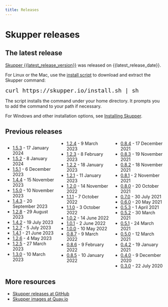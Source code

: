 ```yaml
---
title: Releases
---
```


# Skupper releases

## The latest release

[Skupper {{latest_release_version}}][release-page] was released on {{latest_release_date}}.

For Linux or the Mac, use the [install script][install-script] to
download and extract the Skupper command:

<pre><code style="font-size: 1.3em;">curl https://skupper.io/install.sh | sh</code></pre>

The script installs the command under your home directory.  It prompts
you to add the command to your path if necessary.

For Windows and other installation options, see [Installing
Skupper](/install/index.html).

[release-page]: https://github.com/skupperproject/skupper/releases/tag/{{latest_release_version}}
[install-script]: https://github.com/skupperproject/skupper-website/blob/main/docs/install.sh

## Previous releases

<div style="column-count: 3;">

* [1.5.3](https://github.com/skupperproject/skupper/releases/tag/1.5.3) - 17 January 2024
* [1.5.2](https://github.com/skupperproject/skupper/releases/tag/1.5.2) - 8 January 2024
* [1.5.1](https://github.com/skupperproject/skupper/releases/tag/1.5.1) - 6 December 2023
* [1.4.4](https://github.com/skupperproject/skupper/releases/tag/1.4.4) - 15 November 2023
* [1.5.0](https://github.com/skupperproject/skupper/releases/tag/1.5.0) - 10 November 2023
* [1.4.3](https://github.com/skupperproject/skupper/releases/tag/1.4.3) - 20 September 2023
* [1.2.8](https://github.com/skupperproject/skupper/releases/tag/1.2.8) - 29 August 2023
* [1.4.2](https://github.com/skupperproject/skupper/releases/tag/1.4.2) - 19 July 2023
* [1.2.7](https://github.com/skupperproject/skupper/releases/tag/1.2.7) - 5 July 2023
* [1.4.1](https://github.com/skupperproject/skupper/releases/tag/1.4.1) - 21 June 2023
* [1.2.6](https://github.com/skupperproject/skupper/releases/tag/1.2.6) - 4 May 2023
* [1.2.5](https://github.com/skupperproject/skupper/releases/tag/1.2.5) - 27 March 2023
* [1.3.0](https://github.com/skupperproject/skupper/releases/tag/1.3.0) - 10 March 2023
* [1.2.4](https://github.com/skupperproject/skupper/releases/tag/1.2.4) - 9 March 2023
* [1.2.3](https://github.com/skupperproject/skupper/releases/tag/1.2.3) - 8 February 2023
* [1.2.2](https://github.com/skupperproject/skupper/releases/tag/1.2.2) - 18 January 2023
* [1.2.1](https://github.com/skupperproject/skupper/releases/tag/1.2.1) - 11 January 2023
* [1.2.0](https://github.com/skupperproject/skupper/releases/tag/1.2.0) - 14 November 2022
* [1.1.1](https://github.com/skupperproject/skupper/releases/tag/1.1.1) - 7 October 2022
* [1.1.0](https://github.com/skupperproject/skupper/releases/tag/1.1.0) - 3 October 2022
* [1.0.2](https://github.com/skupperproject/skupper/releases/tag/1.0.2) - 14 June 2022
* [1.0.1](https://github.com/skupperproject/skupper/releases/tag/1.0.1) - 2 June 2022
* [1.0.0](https://github.com/skupperproject/skupper/releases/tag/1.0.0) - 10 May 2022
* [0.8.7](https://github.com/skupperproject/skupper/releases/tag/0.8.7) - 9 March 2022
* [0.8.6](https://github.com/skupperproject/skupper/releases/tag/0.8.6) - 9 February 2022
* [0.8.5](https://github.com/skupperproject/skupper/releases/tag/0.8.5) - 10 January 2022
* [0.8.4](https://github.com/skupperproject/skupper/releases/tag/0.8.4) - 17 December 2021
* [0.8.3](https://github.com/skupperproject/skupper/releases/tag/0.8.3) - 19 November 2021
* [0.8.2](https://github.com/skupperproject/skupper/releases/tag/0.8.2) - 18 November 2021
* [0.8.1](https://github.com/skupperproject/skupper/releases/tag/0.8.1) - 2 November 2021
* [0.8.0](https://github.com/skupperproject/skupper/releases/tag/0.8.0) - 20 October 2021
* [0.7.0](https://github.com/skupperproject/skupper/releases/tag/0.7.0) - 30 July 2021
* [0.6.0](https://github.com/skupperproject/skupper/releases/tag/0.6.0) - 20 May 2021
* [0.5.3](https://github.com/skupperproject/skupper/releases/tag/0.5.3) - 1 April 2021
* [0.5.2](https://github.com/skupperproject/skupper/releases/tag/0.5.2) - 30 March 2021
* [0.5.1](https://github.com/skupperproject/skupper/releases/tag/0.5.1) - 24 March 2021
* [0.5.0](https://github.com/skupperproject/skupper/releases/tag/0.5.0) - 12 March 2021
* [0.4.2](https://github.com/skupperproject/skupper/releases/tag/0.4.2) - 19 January 2021
* [0.4.0](https://github.com/skupperproject/skupper/releases/tag/0.4.0) - 9 December 2020
* [0.3.0](https://github.com/skupperproject/skupper/releases/tag/0.3.0) - 22 July 2020

</div>

## More resources

* [Skupper releases at GitHub](https://github.com/skupperproject/skupper/releases)
* [Skupper images at Quay.io](https://quay.io/organization/skupper)
